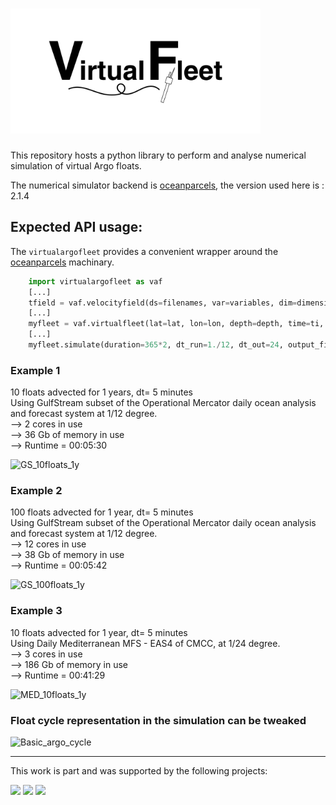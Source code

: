 # <img src="https://raw.githubusercontent.com/euroargodev/virtualfleet/master/docs/img/repo_picture.png" alt="VirtualFleet logo" width="400"/>

This repository hosts a python library to perform and analyse numerical simulation of virtual Argo floats.

The numerical simulator backend is [oceanparcels](http://oceanparcels.org/), the version used here is : 2.1.4

## Expected API usage:

The ``virtualargofleet`` provides a convenient wrapper around the [oceanparcels](http://oceanparcels.org/) machinary.

```python
    import virtualargofleet as vaf
    [...] 
    tfield = vaf.velocityfield(ds=filenames, var=variables, dim=dimensions, isglobal=0)
    [...]
    myfleet = vaf.virtualfleet(lat=lat, lon=lon, depth=depth, time=ti, vfield=tfield)
    [...]
    myfleet.simulate(duration=365*2, dt_run=1./12, dt_out=24, output_file='test.nc')
```

### Example 1
10 floats advected for 1 years, dt= 5 minutes  
Using GulfStream subset of the Operational Mercator daily ocean analysis and forecast system at 1/12 degree.  
--> 2 cores in use  
--> 36 Gb of memory in use   
--> Runtime = 00:05:30 
  
![GS_10floats_1y](https://user-images.githubusercontent.com/17851004/76072356-21812180-5f98-11ea-94e4-c7f8cb574fd3.png)  

### Example 2
100 floats advected for 1 year, dt= 5 minutes  
Using GulfStream subset of the Operational Mercator daily ocean analysis and forecast system at 1/12 degree.  
--> 12 cores in use  
--> 38 Gb of memory in use     
--> Runtime = 00:05:42   
  
![GS_100floats_1y](https://user-images.githubusercontent.com/17851004/76072419-38277880-5f98-11ea-85c7-d7c87a121b27.png)

### Example 3
10 floats advected for 1 year, dt= 5 minutes  
Using Daily Mediterranean MFS - EAS4 of CMCC, at 1/24 degree.  
-->  3 cores in use  
-->  186 Gb of memory in use     
--> Runtime = 00:41:29
  
![MED_10floats_1y](https://user-images.githubusercontent.com/17851004/76072471-52f9ed00-5f98-11ea-9ed3-01322b41e46f.png)

### Float cycle representation in the simulation can be tweaked
![Basic_argo_cycle](https://user-images.githubusercontent.com/17851004/76072496-5f7e4580-5f98-11ea-9a92-9701657a1d6b.png)


***
This work is part and was supported by the following projects:
<div>
<img src="https://avatars1.githubusercontent.com/u/58258213?s=460&v=4" width="70"/>
<img src="https://user-images.githubusercontent.com/17851004/83142990-8fe60380-a0f1-11ea-85c1-f7b1d343be88.jpg" width="200"/>
<img src="https://www.umr-lops.fr/var/storage/images/_aliases/logo_main/medias-ifremer/medias-lops/logos/logo-lops-2/1459683-4-fre-FR/Logo-LOPS-2.png" width="70"/>
</div>
